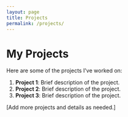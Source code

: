 ```yaml
---
layout: page
title: Projects
permalink: /projects/
---
```


# My Projects

Here are some of the projects I've worked on:

1. **Project 1**: Brief description of the project.
2. **Project 2**: Brief description of the project.
3. **Project 3**: Brief description of the project.

[Add more projects and details as needed.]